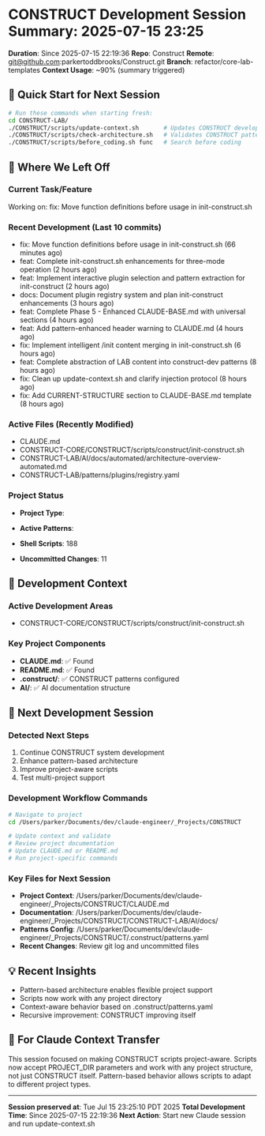 # CONSTRUCT Development Session Summary: 2025-07-15 23:25
**Duration**: Since 2025-07-15 22:19:36
**Repo**: Construct
**Remote**: git@github.com:parkertoddbrooks/Construct.git
**Branch**: refactor/core-lab-templates
**Context Usage**: ~90% (summary triggered)

## 🎯 Quick Start for Next Session
```bash
# Run these commands when starting fresh:
cd CONSTRUCT-LAB/
./CONSTRUCT/scripts/update-context.sh       # Updates CONSTRUCT development context
./CONSTRUCT/scripts/check-architecture.sh   # Validates CONSTRUCT patterns
./CONSTRUCT/scripts/before_coding.sh func   # Search before coding
```

## 📍 Where We Left Off

### Current Task/Feature
Working on: fix: Move function definitions before usage in init-construct.sh

### Recent Development (Last 10 commits)
- fix: Move function definitions before usage in init-construct.sh (66 minutes ago)
- feat: Complete init-construct.sh enhancements for three-mode operation (2 hours ago)
- feat: Implement interactive plugin selection and pattern extraction for init-construct (2 hours ago)
- docs: Document plugin registry system and plan init-construct enhancements (3 hours ago)
- feat: Complete Phase 5 - Enhanced CLAUDE-BASE.md with universal sections (4 hours ago)
- feat: Add pattern-enhanced header warning to CLAUDE.md (4 hours ago)
- fix: Implement intelligent /init content merging in init-construct.sh (6 hours ago)
- feat: Complete abstraction of LAB content into construct-dev patterns (8 hours ago)
- fix: Clean up update-context.sh and clarify injection protocol (8 hours ago)
- fix: Add CURRENT-STRUCTURE section to CLAUDE-BASE.md template (8 hours ago)

### Active Files (Recently Modified)
- CLAUDE.md
- CONSTRUCT-CORE/CONSTRUCT/scripts/construct/init-construct.sh
- CONSTRUCT-LAB/AI/docs/automated/architecture-overview-automated.md
- CONSTRUCT-LAB/patterns/plugins/registry.yaml

### Project Status
- **Project Type**: 
- **Active Patterns**: 
- **Shell Scripts**:      188



- **Uncommitted Changes**:       11

## 🔧 Development Context

### Active Development Areas
- CONSTRUCT-CORE/CONSTRUCT/scripts/construct/init-construct.sh

### Key Project Components
- **CLAUDE.md**: ✅ Found
- **README.md**: ✅ Found
- **.construct/**: ✅ CONSTRUCT patterns configured
- **AI/**: ✅ AI documentation structure

## 🚀 Next Development Session

### Detected Next Steps
1. Continue CONSTRUCT system development
2. Enhance pattern-based architecture
3. Improve project-aware scripts
4. Test multi-project support

### Development Workflow Commands
```bash
# Navigate to project
cd /Users/parker/Documents/dev/claude-engineer/_Projects/CONSTRUCT

# Update context and validate
# Review project documentation
# Update CLAUDE.md or README.md
# Run project-specific commands
```

### Key Files for Next Session
- **Project Context**: /Users/parker/Documents/dev/claude-engineer/_Projects/CONSTRUCT/CLAUDE.md
- **Documentation**: /Users/parker/Documents/dev/claude-engineer/_Projects/CONSTRUCT/CONSTRUCT-LAB/AI/docs/
- **Patterns Config**: /Users/parker/Documents/dev/claude-engineer/_Projects/CONSTRUCT/.construct/patterns.yaml
- **Recent Changes**: Review git log and uncommitted files

## 💡 Recent Insights
- Pattern-based architecture enables flexible project support
- Scripts now work with any project directory
- Context-aware behavior based on .construct/patterns.yaml
- Recursive improvement: CONSTRUCT improving itself

## 🤖 For Claude Context Transfer
This session focused on making CONSTRUCT scripts project-aware. Scripts now accept PROJECT_DIR parameters and work with any project structure, not just CONSTRUCT itself. Pattern-based behavior allows scripts to adapt to different project types.

---
**Session preserved at**: Tue Jul 15 23:25:10 PDT 2025
**Total Development Time**: Since 2025-07-15 22:19:36
**Next Action**: Start new Claude session and run update-context.sh
